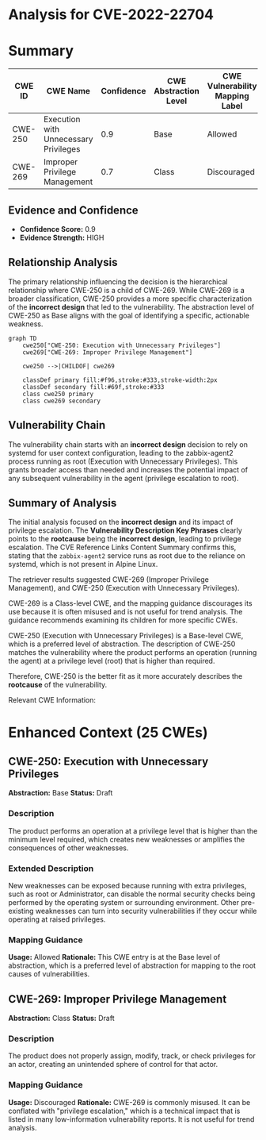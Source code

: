 # Analysis for CVE-2022-22704

# Summary
| CWE ID | CWE Name | Confidence | CWE Abstraction Level | CWE Vulnerability Mapping Label | CWE-Vulnerability Mapping Notes |
|---|---|---|---|---|---|
| CWE-250 | Execution with Unnecessary Privileges | 0.9 | Base | Allowed | Primary CWE |
| CWE-269 | Improper Privilege Management | 0.7 | Class | Discouraged | Secondary Candidate |

## Evidence and Confidence

*   **Confidence Score:** 0.9
*   **Evidence Strength:** HIGH

## Relationship Analysis
The primary relationship influencing the decision is the hierarchical relationship where CWE-250 is a child of CWE-269. While CWE-269 is a broader classification, CWE-250 provides a more specific characterization of the **incorrect design** that led to the vulnerability. The abstraction level of CWE-250 as Base aligns with the goal of identifying a specific, actionable weakness.

```mermaid
graph TD
    cwe250["CWE-250: Execution with Unnecessary Privileges"]
    cwe269["CWE-269: Improper Privilege Management"]

    cwe250 -->|CHILDOF| cwe269

    classDef primary fill:#f96,stroke:#333,stroke-width:2px
    classDef secondary fill:#69f,stroke:#333
    class cwe250 primary
    class cwe269 secondary
```

## Vulnerability Chain
The vulnerability chain starts with an **incorrect design** decision to rely on systemd for user context configuration, leading to the zabbix-agent2 process running as root (Execution with Unnecessary Privileges). This grants broader access than needed and increases the potential impact of any subsequent vulnerability in the agent (privilege escalation to root).

## Summary of Analysis
The initial analysis focused on the **incorrect design** and its impact of privilege escalation. The **Vulnerability Description Key Phrases** clearly points to the **rootcause** being the **incorrect design**, leading to privilege escalation. The CVE Reference Links Content Summary confirms this, stating that the `zabbix-agent2` service runs as root due to the reliance on systemd, which is not present in Alpine Linux.

The retriever results suggested CWE-269 (Improper Privilege Management), and CWE-250 (Execution with Unnecessary Privileges).

CWE-269 is a Class-level CWE, and the mapping guidance discourages its use because it is often misused and is not useful for trend analysis. The guidance recommends examining its children for more specific CWEs.

CWE-250 (Execution with Unnecessary Privileges) is a Base-level CWE, which is a preferred level of abstraction. The description of CWE-250 matches the vulnerability where the product performs an operation (running the agent) at a privilege level (root) that is higher than required.

Therefore, CWE-250 is the better fit as it more accurately describes the **rootcause** of the vulnerability.

Relevant CWE Information:

# Enhanced Context (25 CWEs)

## CWE-250: Execution with Unnecessary Privileges
**Abstraction:** Base
**Status:** Draft

### Description
The product performs an operation at a privilege level that is higher than the minimum level required, which creates new weaknesses or amplifies the consequences of other weaknesses.

### Extended Description
New weaknesses can be exposed because running with extra privileges, such as root or Administrator, can disable the normal security checks being performed by the operating system or surrounding environment. Other pre-existing weaknesses can turn into security vulnerabilities if they occur while operating at raised privileges.

### Mapping Guidance
**Usage:** Allowed
**Rationale:** This CWE entry is at the Base level of abstraction, which is a preferred level of abstraction for mapping to the root causes of vulnerabilities.

## CWE-269: Improper Privilege Management
**Abstraction:** Class
**Status:** Draft

### Description
The product does not properly assign, modify, track, or check privileges for an actor, creating an unintended sphere of control for that actor.

### Mapping Guidance
**Usage:** Discouraged
**Rationale:** CWE-269 is commonly misused. It can be conflated with "privilege escalation," which is a technical impact that is listed in many low-information vulnerability reports. It is not useful for trend analysis.